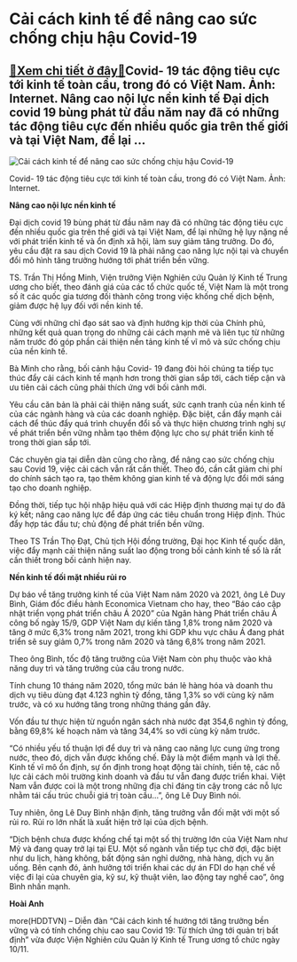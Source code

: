 Cải cách kinh tế để nâng cao sức chống chịu hậu Covid-19
========================================================

[:gift:Xem chi tiết ở đây:gift:](https://hddtvn.com/cai-cach-kinh-te-de-nang-cao-suc-chong-chiu-hau-covid-19/)Covid- 19 tác động tiêu cực tới kinh tế toàn cầu, trong đó có Việt Nam. Ảnh: Internet. Nâng cao nội lực nền kinh tế Đại dịch covid 19 bùng phát từ đầu năm nay đã có những tác động tiêu cực đến nhiều quốc gia trên thế giới và tại Việt Nam, để lại …
-------------------------------------------------------------------------------------------------------------------------------------------------------------------------------------------------------------------------------------------------------





![Cải cách kinh tế để nâng cao sức chống chịu hậu Covid-19](https://hddtvn.com/wp-content/uploads/2021/01/5416_14-2117.jpg "Cải cách kinh tế để nâng cao sức chống chịu hậu Covid-19")


Covid- 19 tác động tiêu cực tới kinh tế toàn cầu, trong đó có Việt Nam. Ảnh: Internet.



**Nâng cao nội lực nền kinh tế**


Đại dịch covid 19 bùng phát từ đầu năm nay đã có những tác động tiêu cực đến nhiều quốc gia trên thế giới và tại Việt Nam, để lại những hệ lụy nặng nề với phát triển kinh tế và ổn định xã hội, làm suy giảm tăng trưởng. Do đó, yêu cầu đặt ra sau dịch Covid 19 là phải nâng cao năng lực nội tại và chuyển đổi mô hình tăng trưởng hướng tới phát triển bền vững.


TS. Trần Thị Hồng Minh, Viện trưởng Viện Nghiên cứu Quản lý Kinh tế Trung ương cho biết, theo đánh giá của các tổ chức quốc tế, Việt Nam là một trong số ít các quốc gia tương đối thành công trong việc khống chế dịch bệnh, giảm được hệ lụy đối với nền kinh tế.


Cùng với những chỉ đạo sát sao và định hướng kịp thời của Chính phủ, những kết quả quan trọng do những cải cách mạnh mẽ và liên tục từ những năm trước đó góp phần cải thiện nền tảng kinh tế vĩ mô và sức chống chịu của nền kinh tế.


Bà Minh cho rằng, bối cảnh hậu Covid- 19 đang đòi hỏi chúng ta tiếp tục thúc đẩy cải cách kinh tế mạnh hơn trong thời gian sắp tới, cách tiếp cận và ưu tiên cải cách cũng phải thích ứng với bối cảnh mới.


Yêu cầu căn bản là phải cải thiện năng suất, sức cạnh tranh của nền kinh tế của các ngành hàng và của các doanh nghiệp. Đặc biệt, cần đẩy mạnh cải cách để thúc đẩy quá trình chuyển đổi số và thực hiện chương trình nghị sự về phát triển bền vững nhằm tạo thêm động lực cho sự phát triển kinh tế trong thời gian sắp tới.


Các chuyên gia tại diễn dàn cũng cho rằng, để nâng cao sức chống chịu sau Covid 19, việc cải cách vẫn rất cần thiết. Theo đó, cần cắt giảm chi phí do chính sách tạo ra, tạo thêm không gian kinh tế và động lực đổi mới sáng tạo cho doanh nghiệp.


Đồng thời, tiếp tục hội nhập hiệu quả với các Hiệp định thương mại tự do đã ký kết; nâng cao năng lực để đáp ứng các tiêu chuẩn trong Hiệp định. Thúc đẩy hợp tác đầu tư; chủ động để phát triển bền vững.


Theo TS Trần Thọ Đạt, Chủ tịch Hội đồng trường, Đại học Kinh tế quốc dân, việc đẩy mạnh cải thiện năng suất lao động trong bối cảnh kinh tế số là rất cần thiết trong bối cảnh hiện nay.


**Nền kinh tế đối mặt nhiều rủi ro**


Dự báo về tăng trưởng kinh tế của Việt Nam năm 2020 và 2021, ông Lê Duy Bình, Giám đốc điều hành Economica Vietnam cho hay, theo “Báo cáo cập nhật triển vọng phát triển châu Á 2020” của Ngân hàng Phát triển châu Á công bố ngày 15/9, GDP Việt Nam dự kiến tăng 1,8% trong năm 2020 và tăng ở mức 6,3% trong năm 2021, trong khi GDP khu vực châu Á đang phát triển sẽ suy giảm 0,7% trong năm 2020 và tăng 6,8% trong năm 2021.


Theo ông Bình, tốc độ tăng trưởng của Việt Nam còn phụ thuộc vào khả năng duy trì và tăng trưởng của cầu trong nước.


Tính chung 10 tháng năm 2020, tổng mức bán lẻ hàng hóa và doanh thu dịch vụ tiêu dùng đạt 4.123 nghìn tỷ đồng, tăng 1,3% so với cùng kỳ năm trước, và có xu hướng tăng trong những tháng gần đây.


Vốn đầu tư thực hiện từ nguồn ngân sách nhà nước đạt 354,6 nghìn tỷ đồng, bằng 69,8% kế hoạch năm và tăng 34,4% so với cùng kỳ năm trước.


“Có nhiều yếu tố thuận lợi để duy trì và nâng cao năng lực cung ứng trong nước, theo đó, dịch vẫn được khống chế. Đây là một điểm mạnh và lợi thế. Kinh tế vĩ mô ổn định, sự ổn định trong hoạt động tài chính, tiền tệ, các nỗ lực cải cách môi trường kinh doanh và đầu tư vẫn đang được triển khai. Việt Nam vẫn được coi là một trong những địa chỉ đáng tin cậy trong các nỗ lực nhằm tái cấu trúc chuỗi giá trị toàn cầu…”, ông Lê Duy Bình nói.


Tuy nhiên, ông Lê Duy Bình nhận định, tăng trưởng vẫn đối mặt với một số rủi ro. Rủi ro lớn nhất là xuất hiện trở lại của dịch bệnh.


“Dịch bệnh chưa được khống chế tại một số thị trường lớn của Việt Nam như Mỹ và đang quay trở lại tại EU. Một số ngành vẫn tiếp tục chờ đợi, đặc biệt như du lịch, hàng không, bất động sản nghỉ dưỡng, nhà hàng, dịch vụ ăn uống. Bên cạnh đó, ảnh hưởng tới triển khai các dự án FDI do hạn chế về việc đi lại của chuyên gia, kỹ sư, kỹ thuật viên, lao động tay nghề cao”, ông Bình nhấn mạnh.




**Hoài Anh**



more(HDDTVN) – Diễn đàn “Cải cách kinh tế hướng tới tăng trưởng bền vững và có tính chống chịu cao sau Covid 19: Từ thích ứng tới quản trị bất định” vừa được Viện Nghiên cứu Quản lý Kinh tế Trung ương tổ chức ngày 10/11.

